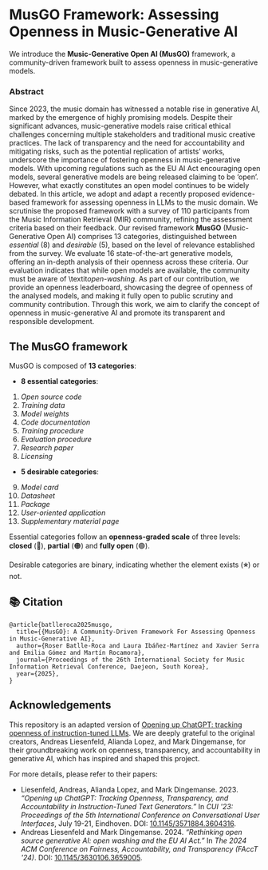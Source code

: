 # MusGO Framework: Assessing Openness in Music-Generative AI 
We introduce the **Music-Generative Open AI (MusGO)** framework, a community-driven framework built to assess openness in music-generative models. 

### Abstract 
Since 2023, the music domain has witnessed a notable rise in generative AI, marked by the emergence of highly promising models. Despite their significant advances, music-generative models raise critical ethical challenges concerning multiple stakeholders and traditional music creative practices. The lack of transparency and the need for accountability and mitigating risks, such as the potential replication of artists’ works, underscore the importance of fostering openness in music-generative models. With upcoming regulations such as the EU AI Act encouraging open models, several generative models are being released claiming to be ‘open’. However, what exactly constitutes an open model continues to be widely debated. In this article, we adopt and adapt a recently proposed evidence-based framework for assessing openness in LLMs to the music domain. We scrutinise the proposed framework with a survey of 110 participants from the Music Information Retrieval (MIR) community, refining the assessment criteria based on their feedback. Our revised framework __MusGO__ (Music-Generative Open AI) comprises 13 categories, distinguished between *essential* (8) and *desirable* (5), based on the level of relevance established from the survey. We evaluate 16 state-of-the-art generative models, offering an in-depth analysis of their openness across these criteria. Our evaluation indicates that while open models are available, the community must be aware of \textit*open-washing*. As part of our contribution, we provide an openness leaderboard, showcasing the degree of openness of the analysed models, and making it fully open to public scrutiny and community contribution. Through this work, we aim to clarify the concept of openness in music-generative AI and promote its transparent and responsible development.


## The MusGO framework

MusGO is composed of **13 categories**:

- **8 essential categories**:
1. *Open source code*  
2. *Training data*  
3. *Model weights*  
4. *Code documentation*  
5. *Training procedure*  
6. *Evaluation procedure*  
7. *Research paper*  
8. *Licensing*  
- **5 desirable categories**:
9. *Model card*  
10. *Datasheet*  
11. *Package*  
12. *User-oriented application*  
13. *Supplementary material page*  

Essential categories follow an **openness-graded scale** of three levels: **closed** (🔴), **partial** (🟠) and **fully open** (🟢). 

Desirable categories are binary, indicating whether the element exists (**⭐**) or not.


## 📚 Citation 

```
@article{batlleroca2025musgo,
  title={{MusGO}: A Community-Driven Framework For Assessing Openness in Music-Generative AI},
  author={Roser Batlle-Roca and Laura Ibáñez-Martínez and Xavier Serra and Emilia Gómez and Martín Rocamora},
  journal={Proceedings of the 26th International Society for Music Information Retrieval Conference, Daejeon, South Korea},
  year={2025}, 
}
```


## Acknowledgements 
This repository is an adapted version of [Opening up ChatGPT: tracking openness of instruction-tuned LLMs](https://github.com/opening-up-chatgpt/opening-up-chatgpt.github.io/). We are deeply grateful to the original creators, Andreas Liesenfeld, Alianda Lopez, and Mark Dingemanse, for their groundbreaking work on openness, transparency, and accountability in generative AI, which has inspired and shaped this project.

For more details, please refer to their papers:

- Liesenfeld, Andreas, Alianda Lopez, and Mark Dingemanse. 2023. *“Opening up ChatGPT: Tracking Openness, Transparency, and Accountability in Instruction-Tuned Text Generators.”* In *CUI '23: Proceedings of the 5th International Conference on Conversational User Interfaces*, July 19-21, Eindhoven. DOI: [10.1145/3571884.3604316](https://doi.org/10.1145/3571884.3604316).
- Andreas Liesenfeld and Mark Dingemanse. 2024. *“Rethinking open source generative AI: open washing and the EU AI Act.”* In *The 2024 ACM Conference on Fairness, Accountability, and Transparency (FAccT '24)*. DOI: [10.1145/3630106.3659005](https://doi.org/10.1145/3630106.3659005).
